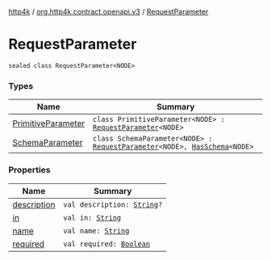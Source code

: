 [http4k](../../index.md) / [org.http4k.contract.openapi.v3](../index.md) / [RequestParameter](./index.md)

# RequestParameter

`sealed class RequestParameter<NODE>`

### Types

| Name | Summary |
|---|---|
| [PrimitiveParameter](-primitive-parameter/index.md) | `class PrimitiveParameter<NODE> : `[`RequestParameter`](./index.md)`<NODE>` |
| [SchemaParameter](-schema-parameter/index.md) | `class SchemaParameter<NODE> : `[`RequestParameter`](./index.md)`<NODE>, `[`HasSchema`](../-has-schema/index.md)`<NODE>` |

### Properties

| Name | Summary |
|---|---|
| [description](description.md) | `val description: `[`String`](https://kotlinlang.org/api/latest/jvm/stdlib/kotlin/-string/index.html)`?` |
| [in](in.md) | `val in: `[`String`](https://kotlinlang.org/api/latest/jvm/stdlib/kotlin/-string/index.html) |
| [name](name.md) | `val name: `[`String`](https://kotlinlang.org/api/latest/jvm/stdlib/kotlin/-string/index.html) |
| [required](required.md) | `val required: `[`Boolean`](https://kotlinlang.org/api/latest/jvm/stdlib/kotlin/-boolean/index.html) |
